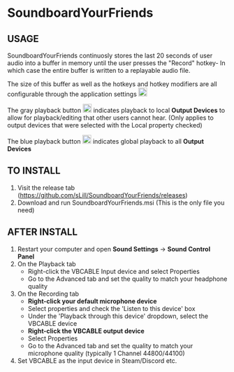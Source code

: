 # SoundboardYourFriends

<h2>USAGE</h2>
SoundboardYourFriends continuosly stores the last 20 seconds of user audio into a buffer in memory until the user presses the "Record" hotkey- In which case the entire buffer is written to a replayable audio file. <br/>

The size of this buffer as well as the hotkeys and hotkey modifiers are all configurable through the application settings <img src="https://i.imgur.com/xFbGoPV.png" width="20"/>

The gray playback button <img src="https://i.imgur.com/MNAFpTI.png" width="20"/> indicates playback to local <b>Output Devices</b> to allow for playback/editing that other users cannot hear. (Only applies to output devices that were selected with the Local property checked)

The blue playback button <img src="https://i.imgur.com/MXLZi1N.png" width="20"/> indicates global playback to all <b>Output Devices</b>

<h2>TO INSTALL</h2>

1. Visit the release tab (https://github.com/sLill/SoundboardYourFriends/releases)
2. Download and run SoundboardYourFriends.msi (This is the only file you need)

<h2>AFTER INSTALL</h2>

1. Restart your computer and open <b>Sound Settings</b> &#8594; <b>Sound Control Panel</b>
3. On the Playback tab
	- Right-click the VBCABLE Input device and select Properties
	- Go to the Advanced tab and set the quality to match your headphone quality
4. On the Recording tab
	- <b>Right-click your default microphone device</b> 
	- Select properties and check the 'Listen to this device' box
	- Under the 'Playback through this device' dropdown, select the VBCABLE device 
	- <b>Right-click the VBCABLE output device</b>
	- Select Properties
	- Go to the Advanced tab and set the quality to match your microphone quality (typically 1 Channel 44800/44100)
5. Set VBCABLE as the input device in Steam/Discord etc.
